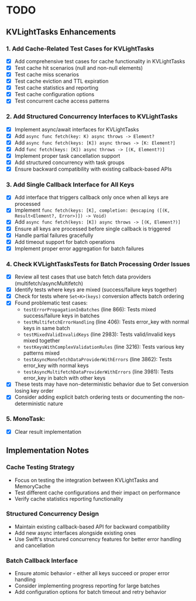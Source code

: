 # TODO

## KVLightTasks Enhancements

### 1. Add Cache-Related Test Cases for KVLightTasks
- [x] Add comprehensive test cases for cache functionality in KVLightTasks
- [x] Test cache hit scenarios (null and non-null elements)
- [x] Test cache miss scenarios
- [x] Test cache eviction and TTL expiration
- [x] Test cache statistics and reporting
- [x] Test cache configuration options
- [x] Test concurrent cache access patterns

### 2. Add Structured Concurrency Interfaces to KVLightTasks
- [x] Implement async/await interfaces for KVLightTasks
- [x] Add `async func fetch(key: K) async throws -> Element?`
- [x] Add `async func fetch(keys: [K]) async throws -> [K: Element?]`
- [x] Add `func fetch(keys: [K]) async throws -> [(K, Element?)]`
- [x] Implement proper task cancellation support
- [x] Add structured concurrency with task groups
- [x] Ensure backward compatibility with existing callback-based APIs

### 3. Add Single Callback Interface for All Keys
- [x] Add interface that triggers callback only once when all keys are processed
- [x] Implement `func fetch(keys: [K], completion: @escaping ([(K, Result<Element?, Error>)]) -> Void)`
- [x] Add `async func fetch(keys: [K]) async throws -> [(K, Element?)]`
- [x] Ensure all keys are processed before single callback is triggered
- [x] Handle partial failures gracefully
- [x] Add timeout support for batch operations
- [x] Implement proper error aggregation for batch failures

### 4. Check KVLightTasksTests for Batch Processing Order Issues
- [x] Review all test cases that use batch fetch data providers (multifetch/asyncMultifetch)
- [x] Identify tests where keys are mixed (success/failure keys together)
- [x] Check for tests where `Set<K>(keys)` conversion affects batch ordering
- [x] Found problematic test cases:
  - `testErrorPropagationInBatches` (line 866): Tests mixed success/failure keys in batches
  - `testMultifetchErrorHandling` (line 406): Tests error_key with normal keys in same batch
  - `testMixedValidInvalidKeys` (line 2983): Tests valid/invalid keys mixed together
  - `testKeysWithComplexValidationRules` (line 3216): Tests various key patterns mixed
  - `testAsyncMonofetchDataProviderWithErrors` (line 3862): Tests error_key with normal keys
  - `testAsyncMultifetchDataProviderWithErrors` (line 3981): Tests error_key in batch with other keys
- [x] These tests may have non-deterministic behavior due to Set conversion losing key order
- [x] Consider adding explicit batch ordering tests or documenting the non-deterministic nature

### 5. MonoTask:
- [x] Clear result implementation

## Implementation Notes

### Cache Testing Strategy
- Focus on testing the integration between KVLightTasks and MemoryCache
- Test different cache configurations and their impact on performance
- Verify cache statistics reporting functionality

### Structured Concurrency Design
- Maintain existing callback-based API for backward compatibility
- Add new async interfaces alongside existing ones
- Use Swift's structured concurrency features for better error handling and cancellation

### Batch Callback Interface
- Ensure atomic behavior - either all keys succeed or proper error handling
- Consider implementing progress reporting for large batches
- Add configuration options for batch timeout and retry behavior 
